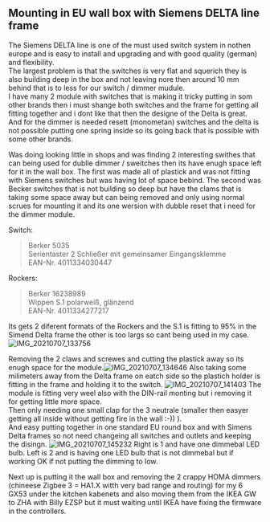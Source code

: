 ## Mounting in EU wall box with Siemens DELTA line frame
The Siemens DELTA line is one of the must used switch system in nothen europe and is easy to install and upgrading and with good quality (german) and flexibility.  
The largest problem is that the switches is very flat and squerich they is also building deep in the box and not leaving nore then around 10 mm behind that is to less for our switch / dimmer mudule.  
I have many 2 module with switches that is making it tricky putting in som other brands then i must shange both switches and the frame for getting all fitting  together and i dont like that then the designe of the Delta is great.  
And for the dimmer is needed resett (monometan) switches and the delta is not possible putting one spring inside so its going back that is possible with some other brands.  
  
Was doing looking little in shops and was finding 2 interesting swithes that can being used for dublle dimmer / sweitches then its have enugh space left for it in the wall box.
The first was made all of plastick and was not fitting with Siemens switches but was having lot of space bebind.
The second was Becker switches that is not building so deep but have the clams that is taking some space away but can being removed and only using normal scrues for mounting it and its one wersion with dubble reset that i need for the dimmer module.  
   
   
Switch: 
>Berker 5035  
Serientaster 2 Schließer mit gemeinsamer Eingangsklemme  
EAN-Nr.	4011334030447

Rockers:
>Berker 16238989  
Wippen S.1 polarweiß, glänzend  
EAN-Nr.	4011334277217  

Its gets 2 diferent formats of the Rockers and the S.1 is fitting to 95% in the Simend Delta frame the other is too largs so cant being used in my case.
![IMG_20210707_133756](https://user-images.githubusercontent.com/49618193/124777856-c753f000-df40-11eb-818f-a9c7888f27a1.jpg)

Removing the 2 claws and screwes and cutting the plastick away so its enugh space for the module.![IMG_20210707_134646](https://user-images.githubusercontent.com/49618193/124778254-2154b580-df41-11eb-8c9a-4d6aa0892566.jpg)
Also taking some milimeters away from the Delta frame on eatch side so the plastich holder is fitting in the frame and holding it to the switch.
![IMG_20210707_141403](https://user-images.githubusercontent.com/49618193/124778302-2a458700-df41-11eb-95d7-58e265ff6dfa.jpg)
The module is fitting very weel also with the DIN-rail monting but i removing it for getting little more space.  
Then only needing one small clap for the 3 neutrale (smaller then easyer getting all inside without getting fire in the wall :-)) ).  
And easy putting together in one standard EU round box and with Simens Delta frames so not need changeing  all switches and outlets and keeping the disingn. 
![IMG_20210707_145232](https://user-images.githubusercontent.com/49618193/124779336-fae34a00-df41-11eb-8ece-27a0b6004c97.jpg)
Right is 1 and have one dimmebal LED bulb. Left is 2 and is having one LED bulb that is not dimmebal but if working OK if not putting the dimming to low.  
  
Next up is putting it the wall box and removing the 2 crappy HOMA dimmers (chineese Zigbee 3 = HA1.X witth very bad range and routing) for my 6 GX53 under the kitchen kabenets and also moving them from the IKEA GW to ZHA with Billy EZSP but it must waiting until IKEA have fixing the firmware in the controllers.  
